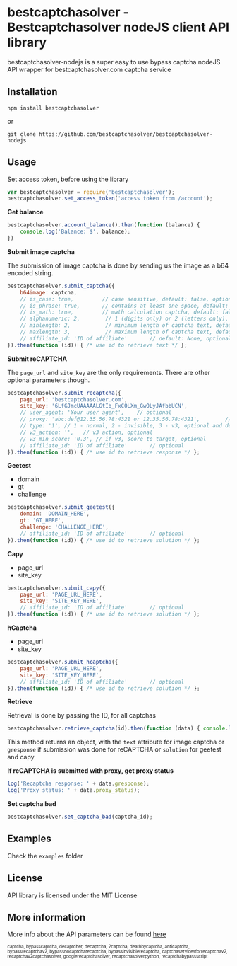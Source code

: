 bestcaptchasolver - Bestcaptchasolver nodeJS client API library
===============================================================

bestcaptchasolver-nodejs is a super easy to use bypass captcha nodeJS API wrapper for bestcaptchasolver.com captcha service

## Installation

    npm install bestcaptchasolver

or

    git clone https://github.com/bestcaptchasolver/bestcaptchasolver-nodejs

## Usage

Set access token, before using the library

``` javascript
var bestcaptchasolver = require('bestcaptchasolver');
bestcaptchasolver.set_access_token('access token from /account');
```


**Get balance**

``` javascript
bestcaptchasolver.account_balance().then(function (balance) {
    console.log('Balance: $', balance);
})
```

**Submit image captcha**

The submission of image captcha is done by sending us the image as a b64 encoded string.

``` javascript
bestcaptchasolver.submit_captcha({
    b64image: captcha,
    // is_case: true,         // case sensitive, default: false, optional
    // is_phrase: true,       // contains at least one space, default: false, optional
    // is_math: true,         // math calculation captcha, default: false, optional
    // alphanumeric: 2,        // 1 (digits only) or 2 (letters only), default: all characters
    // minlength: 2,           // minimum length of captcha text, default: any
    // maxlength: 3,           // maximum length of captcha text, default: any
    // affiliate_id: 'ID of affiliate'       // default: None, optional
}).then(function (id)) { /* use id to retrieve text */ };
```

**Submit reCAPTCHA**

The `page_url` and `site_key` are the only requirements. There are other optional parameters though.

``` javascript
bestcaptchasolver.submit_recaptcha({
    page_url: 'bestcaptchasolver.com',
    site_key: '6LfGJmcUAAAAALGtIb_FxC0LXm_GwOLyJAfbbUCN',
    // user_agent: 'Your user agent',    // optional
    // proxy: 'abc:def@12.35.56.78:4321 or 12.35.56.78:4321',        // optional
    // type: '1', // 1 - normal, 2 - invisible, 3 - v3, optional and defaults to 1
    // v3_action: '',   // v3 action, optional
    // v3_min_score: '0.3', // if v3, score to target, optional
    // affiliate_id: 'ID of affiliate'       // optional
}).then(function (id)) { /* use id to retrieve response */ };
```

**Geetest**
- domain
- gt
- challenge

```javascript
bestcaptchasolver.submit_geetest({
    domain: 'DOMAIN_HERE',
    gt: 'GT_HERE',
    challenge: 'CHALLENGE_HERE',
    // affiliate_id: 'ID of affiliate'       // optional
}).then(function (id)) { /* use id to retrieve solution */ };
```

**Capy**
- page_url
- site_key

```javascript
bestcaptchasolver.submit_capy({
    page_url: 'PAGE_URL_HERE',
    site_key: 'SITE_KEY_HERE',
    // affiliate_id: 'ID of affiliate'       // optional
}).then(function (id)) { /* use id to retrieve solution */ };
```

**hCaptcha**
- page_url
- site_key

```javascript
bestcaptchasolver.submit_hcaptcha({
    page_url: 'PAGE_URL_HERE',
    site_key: 'SITE_KEY_HERE',
    // affiliate_id: 'ID of affiliate'       // optional
}).then(function (id)) { /* use id to retrieve solution */ };
```

**Retrieve**

Retrieval is done by passing the ID, for all captchas

``` javascript
bestcaptchasolver.retrieve_captcha(id).then(function (data) { console.log(JSON.stringify(data)); });
```

This method returns an object, with the `text` attribute for image captcha or `gresponse` if submission was done for reCAPTCHA
or `solution` for geetest and capy

**If reCAPTCHA is submitted with proxy, get proxy status**

```javascript
log('Recaptcha response: ' + data.gresponse);
log('Proxy status: ' + data.proxy_status);
```
**Set captcha bad**

```javascript
bestcaptchasolver.set_captcha_bad(captcha_id);
```

## Examples
Check the `examples` folder

## License
API library is licensed under the MIT License

## More information
More info about the API parameters can be found [here](https://bestcaptchasolver.com/captchabypass-api)


<sup><sub>captcha, bypasscaptcha, decaptcher, decaptcha, 2captcha, deathbycaptcha, anticaptcha, 
bypassrecaptchav2, bypassnocaptcharecaptcha, bypassinvisiblerecaptcha, captchaservicesforrecaptchav2, 
recaptchav2captchasolver, googlerecaptchasolver, recaptchasolverpython, recaptchabypassscript</sup></sub>

